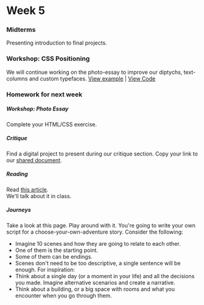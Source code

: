 # Week 5

### Midterms
Presenting introduction to final projects.

### Workshop: CSS Positioning  

We will continue working on the photo-essay to improve our diptychs, text-columns and custom typefaces.
[View example](http://rodrigodebenito.github.io/icp-design-and-code/week-5/workshop/) | [View Code](https://github.com/rodrigodebenito/icp-design-and-code/tree/gh-pages/week-5/workshop)

### Homework for next week

##### Workshop: Photo Essay
Complete your HTML/CSS exercise.

##### Critique
Find a digital project to present during our critique section.
Copy your link to our [shared document](https://docs.google.com/spreadsheets/d/1yQk1g523ujerGCJGKW45Jh5oDTgjyrSV5Y78s4xlDT0).

##### Reading
Read [this article](https://slate.com/culture/2011/02/choose-your-own-adventure-books-how-the-cave-of-time-taught-us-to-love-interactive-entertainment.html).  
We'll talk about it in class.

##### Journeys
Take a look at this page. Play around with it.
You're going to write your own script for a choose-your-own-adventure story.
Consider the following:
- Imagine 10 scenes and how they are going to relate to each other.
- One of them is the starting point.
- Some of them can be endings.
- Scenes don't need to be too descriptive, a single sentence will be enough.
For inspiration:
- Think about a single day (or a moment in your life) and all the decisions you made. Imagine alternative scenarios and create a narrative.
- Think about a building, or a big space with rooms and what you encounter when you go through them.
